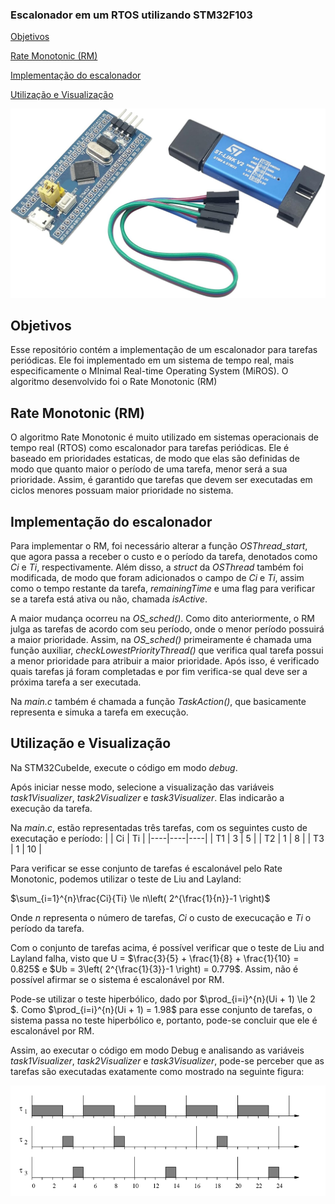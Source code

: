 ### Escalonador em um RTOS utilizando STM32F103

[Objetivos](#objetivos)

[Rate Monotonic (RM)](#rate-monotonic-rm)

[Implementação do escalonador](#implementação-do-escalonador)

[Utilização e Visualização](#utilização-e-visualização)

![BluepillStlink](/assets/bluepill_stlink.jpg)

## Objetivos
Esse repositório contém a implementação de um escalonador para tarefas periódicas. Ele foi implementado em um sistema de tempo real, mais especificamente o MInimal Real-time Operating System (MiROS). O algoritmo desenvolvido foi o Rate Monotonic (RM)

## Rate Monotonic (RM)
O algoritmo Rate Monotonic é muito utilizado em sistemas operacionais de tempo real (RTOS) como escalonador para tarefas periódicas. Ele é baseado em prioridades estaticas, de modo que elas são definidas de modo que quanto maior o período de uma tarefa, menor será a sua prioridade. Assim, é garantido que tarefas que devem ser executadas em ciclos menores possuam maior prioridade no sistema.

## Implementação do escalonador
Para implementar o RM, foi necessário alterar a função *OSThread_start*, que agora passa a receber o custo e o período da tarefa, denotados como *Ci* e *Ti*, respectivamente. Além disso, a *struct* da *OSThread* também foi modificada, de modo que foram adicionados o campo de *Ci* e *Ti*, assim como o tempo restante da tarefa, *remainingTime* e uma flag para verificar se a tarefa está ativa ou não, chamada *isActive*.

A maior mudança ocorreu na *OS_sched()*. Como dito anteriormente, o RM julga as tarefas de acordo com seu período, onde o menor período possuirá a maior prioridade. Assim, na *OS_sched()* primeiramente é chamada uma função auxiliar, *checkLowestPriorityThread()* que verifica qual tarefa possui a menor prioridade para atribuir a maior prioridade. Após isso, é verificado quais tarefas já foram completadas e por fim verifica-se qual deve ser a próxima tarefa a ser executada.

Na *main.c* também é chamada a função *TaskAction()*, que basicamente representa e simuka a tarefa em execução.

## Utilização e Visualização
Na STM32CubeIde, execute o código em modo *debug*. 

Após iniciar nesse modo, selecione a visualização das variáveis *task1Visualizer*, *task2Visualizer* e *task3Visualizer*. Elas indicarão a execução da tarefa.

Na *main.c*, estão representadas três tarefas, com os seguintes custo de executação e período:
|    | Ci | Ti |
|----|----|----|
| T1 | 3  | 5  |
| T2 | 1  | 8  |
| T3 | 1  | 10 |

Para verificar se esse conjunto de tarefas é escalonável pelo Rate Monotonic, podemos utilizar o teste de Liu and Layland:

$\sum_{i=1}^{n}\frac{Ci}{Ti} \le n\left( 2^{\frac{1}{n}}-1 \right)$ 

Onde $n$ representa o número de tarefas, $Ci$ o custo de execucação e $Ti$ o período da tarefa.

Com o conjunto de tarefas acima, é possível verificar que o teste de Liu and Layland falha, visto que U = $\frac{3}{5} + \frac{1}{8} + \frac{1}{10} = 0.825$ e $Ub = 3\left( 2^{\frac{1}{3}}-1 \right) = 0.779$. Assim, não é possível afirmar se o sistema é escalonável por RM.

Pode-se utilizar o teste hiperbólico, dado por $\prod_{i=i}^{n}(Ui + 1) \le 2 $. Como $\prod_{i=i}^{n}(Ui + 1) = 1.98$ para esse conjunto de tarefas, o sistema passa no teste hiperbólico e, portanto, pode-se concluir que ele é escalonável por RM.

Assim, ao executar o código em modo Debug e analisando as variáveis *task1Visualizer*, *task2Visualizer* e *task3Visualizer*, pode-se perceber que as tarefas são executadas exatamente como mostrado na seguinte figura:

![Escalonamento por RM](/assets/rmscheduling.png)
